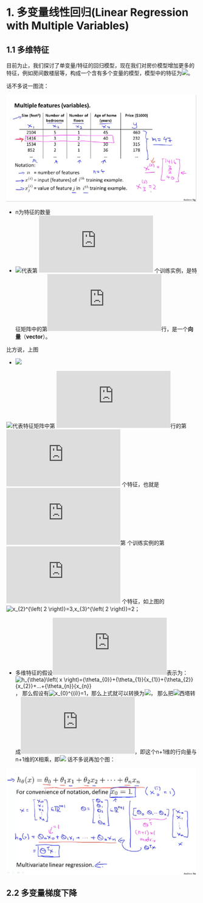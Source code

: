 # 1. 多变量线性回归(Linear Regression with Multiple Variables)

## 1.1 多维特征
目前为止，我们探讨了单变量/特征的回归模型，现在我们对房价模型增加更多的特征，例如房间数楼层等，构成一个含有多个变量的模型，模型中的特征为![](https://latex.codecogs.com/gif.latex?\left(&space;{x_{1}},{x_{2}},...,{x_{n}}&space;\right))。

话不多说一图流：

<img width=500  src="pics/indicate_multiplefeatures.png">

- n为特征的数量
- ![](https://latex.codecogs.com/gif.latex?{x^{\left(&space;i&space;\right)}})代表第 ![i](https://latex.codecogs.com/gif.latex?i) 个训练实例，是特征矩阵中的第![i](https://latex.codecogs.com/gif.latex?i)行，是一个**向量**（**vector**）。

比方说，上图

- ![](https://latex.codecogs.com/gif.latex?{x}^{(2)}\text{=}\begin{bmatrix}&space;1416\\\&space;3\\\&space;2\\\&space;40&space;\end{bmatrix})

![](https://latex.codecogs.com/gif.latex?{x}_{j}^{\left(&space;i&space;\right)})代表特征矩阵中第 ![i](https://latex.codecogs.com/gif.latex?i)行的第 ![j](https://latex.codecogs.com/gif.latex?j) 个特征，也就是![i](https://latex.codecogs.com/gif.latex?i)第  个训练实例的第 ![j](https://latex.codecogs.com/gif.latex?j) 个特征，如上图的![x_{2}^{\left( 2 \right)}=3,x_{3}^{\left( 2 \right)}=2](https://latex.codecogs.com/gif.latex?x_{2}^{\left(&space;2&space;\right)}=3,x_{3}^{\left(&space;2&space;\right)}=2)；

- 多维特征的假设![h](https://latex.codecogs.com/gif.latex?h)表示为：![h_{\theta}\left( x \right)={\theta_{0}}+{\theta_{1}}{x_{1}}+{\theta_{2}}{x_{2}}+...+{\theta_{n}}{x_{n}}](https://latex.codecogs.com/gif.latex?h_{\theta}\left(&space;x&space;\right)={\theta_{0}}&plus;{\theta_{1}}{x_{1}}&plus;{\theta_{2}}{x_{2}}&plus;...&plus;{\theta_{n}}{x_{n}})，
那么假设有![x_{0}^{(i)}=1](https://latex.codecogs.com/gif.latex?x_{0}^{(i)}=1)，那么上式就可以转换为![](https://latex.codecogs.com/gif.latex?h_{\theta}&space;\left(&space;x&space;\right)={\theta_{0}}{x_{0}}&plus;{\theta_{1}}{x_{1}}&plus;{\theta_{2}}{x_{2}}&plus;...&plus;{\theta_{n}}{x_{n}})，
那么把![西塔](https://latex.codecogs.com/gif.latex?\theta)转成![](https://latex.codecogs.com/gif.latex?%5Ctheta%5E%7BT%7D)，即这个n+1维的行向量与n+1维的X相乘，即![](https://latex.codecogs.com/gif.latex?h_{\theta}&space;\left(&space;x&space;\right)={\theta^{T}}X)
话不多说再加个图：

<img width=500  src="pics/indicate_multiplefeatures2.png">

##  2.2 多变量梯度下降

